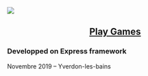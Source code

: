 <a href="https://www.instagram.com/greenmind_m46">
<img src="https://convmed.herokuapp.com/img/frontend/greenmind-logo.gif">
</a>
<h2 align="center">
  <a href="https://convmed.herokuapp.com/">
    Play Games
  </a>
</h2>

<h3> Developped on Express framework </h3>
  
<p> Novembre 2019 – Yverdon-les-bains <p>
